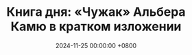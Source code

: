 ---
title: "Книга дня: «Чужак» Альбера Камю в кратком изложении"
description: >-
  🌫️ «Чужак» — философский роман Альбера Камю, который исследует абсурдность жизни и отчуждение человека в современном мире через историю Мерсо, героя, равнодушного к социальным нормам и эмоциям. Погрузитесь в мир Альбера Камю с книгой "Чужак"! Исследуйте отчуждение, абсурдизм и смысл человеческого существования через героя Мерсо.
date: 2024-11-25 00:00:00 +0800
categories: [Мышление, Конспекты-книг]
tags:
  [
    альбер-камю,
    чужак,
    экзистенциализм,
    абсурдизм,
    философия,
    отчуждение,
    человеческое-существование,
    мораль,
    французская-литература,
    нигилизм,
    одиночество,
    смысл-жизни
  ]
image: 
alt: Обложка книги Чужак Альбера Камю
fallback:
  - 
  -
---